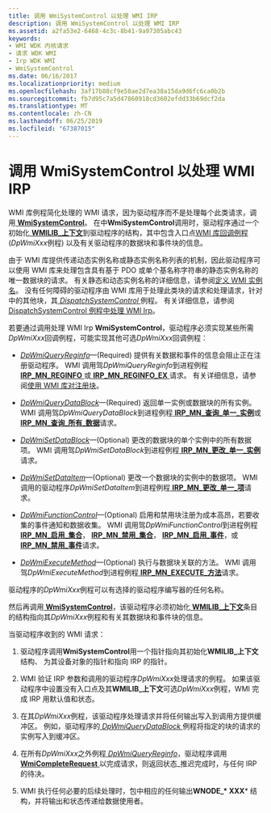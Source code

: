```yaml
---
title: 调用 WmiSystemControl 以处理 WMI IRP
description: 调用 WmiSystemControl 以处理 WMI IRP
ms.assetid: a2fa53e2-6468-4c3c-8b41-9a97305abc43
keywords:
- WMI WDK 内核请求
- 请求 WDK WMI
- Irp WDK WMI
- WmiSystemControl
ms.date: 06/16/2017
ms.localizationpriority: medium
ms.openlocfilehash: 3af17b88cf9e58ae2d7ea38a15da9d6fc6ca0b2b
ms.sourcegitcommit: fb7d95c7a5d47860918cd3602efdd33b69dcf2da
ms.translationtype: MT
ms.contentlocale: zh-CN
ms.lasthandoff: 06/25/2019
ms.locfileid: "67387015"
---
```

# <a name="calling-wmisystemcontrol-to-handle-wmi-irps"></a>调用 WmiSystemControl 以处理 WMI IRP





WMI 库例程简化处理的 WMI 请求，因为驱动程序而不是处理每个此类请求，调用[ **WmiSystemControl**](https://docs.microsoft.com/windows-hardware/drivers/ddi/content/wmilib/nf-wmilib-wmisystemcontrol)。 在中**WmiSystemControl**调用时，驱动程序通过一个初始化[ **WMILIB\_上下文**](https://docs.microsoft.com/windows-hardware/drivers/ddi/content/wmilib/ns-wmilib-_wmilib_context)到驱动程序的结构，其中包含入口点[WMI 库回调例程](https://docs.microsoft.com/windows-hardware/drivers/ddi/content/index)(*DpWmiXxx*例程) 以及有关驱动程序的数据块和事件块的信息。

由于 WMI 库提供传递动态实例名称或静态实例名称列表的机制，因此驱动程序可以使用 WMI 库来处理包含具有基于 PDO 或单个基名称字符串的静态实例名称的唯一数据块的请求。 有关静态和动态实例名称的详细信息，请参阅[定义 WMI 实例名](defining-wmi-instance-names.md)。 没有任何障碍的驱动程序由 WMI 库用于处理此类块的请求和处理请求，针对中的其他块，其[ *DispatchSystemControl* ](https://docs.microsoft.com/windows-hardware/drivers/ddi/content/wdm/nc-wdm-driver_dispatch)例程。 有关详细信息，请参阅[DispatchSystemControl 例程中处理 WMI Irp](processing-wmi-irps-in-a-dispatchsystemcontrol-routine.md)。

若要通过调用处理 WMI Irp **WmiSystemControl**，驱动程序必须实现某些所需*DpWmiXxx*回调例程，可能实现其他可选*DpWmiXxx*回调例程：

-   [*DpWmiQueryReginfo*](https://docs.microsoft.com/windows-hardware/drivers/ddi/content/wmilib/nc-wmilib-wmi_query_reginfo_callback)—(Required) 提供有关数据和事件的信息会阻止正在注册驱动程序。 WMI 调用驾*DpWmiQueryReginfo*到进程例程[ **IRP\_MN\_REGINFO** ](https://docs.microsoft.com/windows-hardware/drivers/kernel/irp-mn-reginfo)或[ **IRP\_MN\_REGINFO\_EX** ](https://docs.microsoft.com/windows-hardware/drivers/kernel/irp-mn-reginfo-ex)请求。 有关详细信息，请参阅[使用 WMI 库对注册块](using-the-wmi-library-to-register-blocks.md)。

-   [*DpWmiQueryDataBlock*](https://docs.microsoft.com/windows-hardware/drivers/ddi/content/wmilib/nc-wmilib-wmi_query_datablock_callback)—(Required) 返回单一实例或数据块的所有实例。 WMI 调用驾*DpWmiQueryDataBlock*到进程例程[ **IRP\_MN\_查询\_单一\_实例**](https://docs.microsoft.com/windows-hardware/drivers/kernel/irp-mn-query-single-instance)或[ **IRP\_MN\_查询\_所有\_数据**](https://docs.microsoft.com/windows-hardware/drivers/kernel/irp-mn-query-all-data)请求。

-   [*DpWmiSetDataBlock*](https://docs.microsoft.com/windows-hardware/drivers/ddi/content/wmilib/nc-wmilib-wmi_set_datablock_callback)—(Optional) 更改的数据块的单个实例中的所有数据项。 WMI 调用驾*DpWmiSetDataBlock*到进程例程[ **IRP\_MN\_更改\_单一\_实例**](https://docs.microsoft.com/windows-hardware/drivers/kernel/irp-mn-change-single-instance)请求。

-   [*DpWmiSetDataItem*](https://docs.microsoft.com/windows-hardware/drivers/ddi/content/wmilib/nc-wmilib-wmi_set_dataitem_callback)—(Optional) 更改一个数据块的实例中的数据项。 WMI 调用的驱动程序*DpWmiSetDataItem*到进程例程[ **IRP\_MN\_更改\_单一\_项**](https://docs.microsoft.com/windows-hardware/drivers/kernel/irp-mn-change-single-item)请求。

-   [*DpWmiFunctionControl*](https://docs.microsoft.com/windows-hardware/drivers/ddi/content/wmilib/nc-wmilib-wmi_function_control_callback)—(Optional) 启用和禁用块注册为成本高昂，若要收集的事件通知和数据收集。 WMI 调用驾*DpWmiFunctionControl*到进程例程[ **IRP\_MN\_启用\_集合**](https://docs.microsoft.com/windows-hardware/drivers/kernel/irp-mn-enable-collection)， [**IRP\_MN\_禁用\_集合**](https://docs.microsoft.com/windows-hardware/drivers/kernel/irp-mn-disable-collection)， [ **IRP\_MN\_启用\_事件**](https://docs.microsoft.com/windows-hardware/drivers/kernel/irp-mn-enable-events)，或[ **IRP\_MN\_禁用\_事件**](https://docs.microsoft.com/windows-hardware/drivers/kernel/irp-mn-disable-events)请求。

-   [*DpWmiExecuteMethod*](https://docs.microsoft.com/windows-hardware/drivers/ddi/content/wmilib/nc-wmilib-wmi_execute_method_callback)—(Optional) 执行与数据块关联的方法。 WMI 调用驾*DpWmiExecuteMethod*到进程例程[ **IRP\_MN\_EXECUTE\_方法**](https://docs.microsoft.com/windows-hardware/drivers/kernel/irp-mn-execute-method)请求。

驱动程序的*DpWmiXxx*例程可以有选择的驱动程序编写器的任何名称。

然后再调用[ **WmiSystemControl**](https://docs.microsoft.com/windows-hardware/drivers/ddi/content/wmilib/nf-wmilib-wmisystemcontrol)，该驱动程序必须初始化[ **WMILIB\_上下文**](https://docs.microsoft.com/windows-hardware/drivers/ddi/content/wmilib/ns-wmilib-_wmilib_context)条目的结构指向其*DpWmiXxx*例程和有关其数据块和事件块的信息。

当驱动程序收到的 WMI 请求：

1. 驱动程序调用**WmiSystemControl**用一个指针指向其初始化**WMILIB\_上下文**结构、 为其设备对象的指针和指向 IRP 的指针。

2. WMI 验证 IRP 参数和调用的驱动程序*DpWmiXxx*处理请求的例程。 如果该驱动程序中设置没有入口点及其**WMILIB\_上下文**可选*DpWmiXxx*例程，WMI 完成 IRP 用默认值和状态。

3. 在其*DpWmiXxx*例程，该驱动程序处理请求并将任何输出写入到调用方提供缓冲区。 例如，驱动程序的[ *DpWmiQueryDataBlock* ](https://docs.microsoft.com/windows-hardware/drivers/ddi/content/wmilib/nc-wmilib-wmi_query_datablock_callback)例程将指定的块的请求的实例写入到缓冲区。

4. 在所有*DpWmiXxx*之外例程[ *DpWmiQueryReginfo*](https://docs.microsoft.com/windows-hardware/drivers/ddi/content/wmilib/nc-wmilib-wmi_query_reginfo_callback)，驱动程序调用[ **WmiCompleteRequest** ](https://docs.microsoft.com/windows-hardware/drivers/ddi/content/wmilib/nf-wmilib-wmicompleterequest)以完成请求，则返回状态\_推迟完成时，与任何 IRP 的待决。

5. WMI 执行任何必要的后续处理时，包中相应的任何输出**WNODE\_* XXX*** 结构，并将输出和状态传递给数据使用者。

 

 




